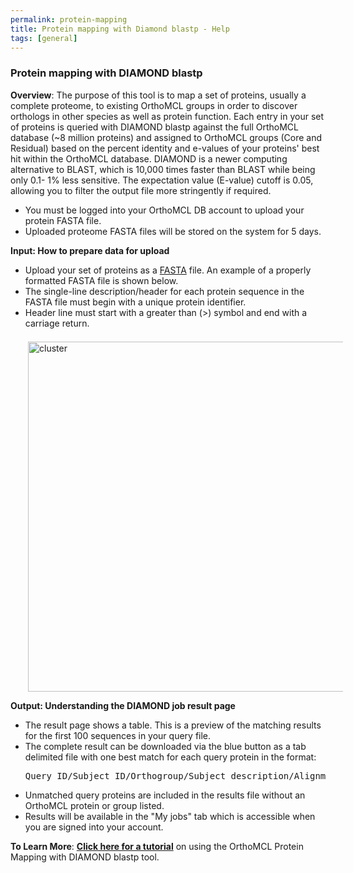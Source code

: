 ```yaml
---
permalink: protein-mapping
title: Protein mapping with Diamond blastp - Help
tags: [general]
---
```


<!-- no need for a title in this page -->

<div class="static-content">
  <h3>Protein mapping with DIAMOND blastp</h3>

  <p><b>Overview</b>: The purpose of this tool is to map a set of proteins, usually a complete proteome, to existing OrthoMCL groups in order to discover orthologs in other species as well as protein function. Each entry in your set of proteins is queried with DIAMOND blastp against the full OrthoMCL database (~8 million proteins) and assigned to OrthoMCL groups (Core and Residual) based on the percent identity and e-values of your proteins' best hit within the OrthoMCL database. DIAMOND is a newer computing alternative to BLAST, which is 10,000 times faster than BLAST while being only 0.1- 1% less sensitive. The expectation value (E-value) cutoff is 0.05, allowing you to filter the output file more stringently if required.
  <ul>
  <li>You must be logged into your OrthoMCL DB account to upload your protein FASTA file.</li>
  <li>Uploaded proteome FASTA files will be stored on the system for 5 days.</li>
  </ul>
  </p>

  <p><b>Input: How to prepare data for upload</b>
  <ul>
  <li>Upload your set of proteins as a <a href="https://zhanggroup.org/FASTA/#:~:text=What%20is%20FASTA%20format%3F,by%20lines%20of%20sequence%20data">FASTA</a> file. An example of a properly formatted FASTA file is shown below.</li>
  <li>The single-line description/header for each protein sequence in the FASTA file must begin with a unique protein identifier.</li>
  <li>Header line must start with a greater than (>) symbol and end with a carriage return.</li>
  </ul>
  </p>
  <img style="width: 40em; margin-top: .5em; margin-left: 2em;" src="{{ "/assets/images/resources_tools/fasta_example.png" | absolute_url }}" alt="cluster"/><br/>

  <p><b>Output: Understanding the DIAMOND job result page</b>
  <ul>
  <li>The result page shows a table. This is a preview of the matching results for the first 100 sequences in your query file.</li>
  <li>The complete result can be downloaded via the blue button as a tab delimited file with one best match for each query protein in the format:
    <pre>Query_ID/Subject_ID/Orthogroup/Subject_description/Alignment_length/Percent_identity/e-value</pre>
  </li>
  <li>Unmatched query proteins are included in the results file without an OrthoMCL protein or group listed.</li>
  <li>Results will be available in the "My jobs" tab which is accessible when you are signed into your account.</li>
  </ul>
  </p>

  <p> <b>To Learn More</b>: <a href="{{'/documents/OrthoMCL_protein_mapping_tutorial.pdf' | absolute_url}}"><b>Click here for a tutorial</b></a> on using the OrthoMCL Protein Mapping with DIAMOND blastp tool.
  </p>
</div>
